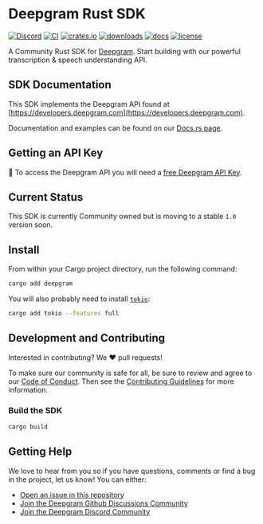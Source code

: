 # Deepgram Rust SDK

[![Discord](https://dcbadge.vercel.app/api/server/xWRaCDBtW4?style=flat)](https://discord.gg/xWRaCDBtW4)
[![CI](https://github.com/deepgram/deepgram-rust-sdk/actions/workflows/ci.yaml/badge.svg?branch=main)](https://github.com/deepgram/deepgram-rust-sdk/actions/workflows/ci.yaml)
[![crates.io](https://img.shields.io/crates/v/deepgram)](https://crates.io/crates/deepgram)
[![downloads](https://img.shields.io/crates/d/deepgram)](https://crates.io/crates/deepgram)
[![docs](https://img.shields.io/docsrs/deepgram)](https://docs.rs/deepgram)
[![license](https://img.shields.io/crates/l/deepgram)](./LICENSE)

A Community Rust SDK for [Deepgram](https://www.deepgram.com/). Start building with our powerful transcription & speech understanding API.

## SDK Documentation

This SDK implements the Deepgram API found at [https://developers.deepgram.com](https://developers.deepgram.com).

Documentation and examples can be found on our [Docs.rs page](https://docs.rs/deepgram/latest/deepgram/).

## Getting an API Key

🔑 To access the Deepgram API you will need a [free Deepgram API Key](https://console.deepgram.com/signup?jump=keys).


## Current Status

This SDK is currently Community owned but is moving to a stable `1.0` version soon.

## Install

From within your Cargo project directory, run the following command:

```sh
cargo add deepgram
```

You will also probably need to install [`tokio`](https://crates.io/crates/tokio):

```sh
cargo add tokio --features full
```

## Development and Contributing

Interested in contributing? We ❤️ pull requests!

To make sure our community is safe for all, be sure to review and agree to our
[Code of Conduct](./CODE_OF_CONDUCT.md). Then see the
[Contributing Guidelines](./CONTRIBUTING.md) for more information.

### Build the SDK

```sh
cargo build
```

## Getting Help

We love to hear from you so if you have questions, comments or find a bug in the
project, let us know! You can either:

- [Open an issue in this repository](https://github.com/deepgram-devs/deepgram-rust-sdk/issues/new)
- [Join the Deepgram Github Discussions Community](https://github.com/orgs/deepgram/discussions)
- [Join the Deepgram Discord Community](https://discord.gg/xWRaCDBtW4)

[license]: LICENSE.txt